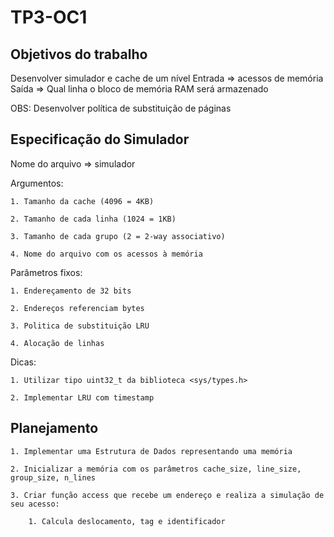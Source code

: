 # TP3-OC1

## Objetivos do trabalho

Desenvolver simulador e cache de um nível
Entrada => acessos de memória
Saída => Qual linha o bloco de memória RAM será armazenado

OBS: Desenvolver política de substituição de páginas

## Especificação do Simulador

Nome do arquivo => simulador

Argumentos:

    1. Tamanho da cache (4096 = 4KB)

    2. Tamanho de cada linha (1024 = 1KB)

    3. Tamanho de cada grupo (2 = 2-way associativo)

    4. Nome do arquivo com os acessos à memória

Parâmetros fixos:

    1. Endereçamento de 32 bits

    2. Endereços referenciam bytes

    3. Politica de substituição LRU

    4. Alocação de linhas

Dicas:

    1. Utilizar tipo uint32_t da biblioteca <sys/types.h>

    2. Implementar LRU com timestamp

## Planejamento

    1. Implementar uma Estrutura de Dados representando uma memória

    2. Inicializar a memória com os parâmetros cache_size, line_size, group_size, n_lines

    3. Criar função access que recebe um endereço e realiza a simulação de seu acesso:

    	1. Calcula deslocamento, tag e identificador
